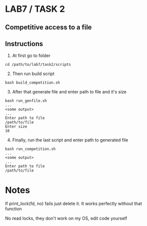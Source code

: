 # LAB7 / TASK 2
## Competitive access to a file

## Instructions

1. At first go to folder
```
cd /path/to/lab7/task2/scripts
```
2. Then run build script
```
bash build_competition.sh
```
3. After that generate file and enter path to file and it's size
```
bash run_genfile.sh
...
<some output>
...
Enter path to file
/path/to/file
Enter size
10
```
4. Finally, run the last script and enter path to generated file
```
bash run_competition.sh
...
<some output>
...
Enter path to file
/path/to/file
```
# Notes

If print_lock(fd, no) fails just delete it. It works perfectly without that function

No read locks, they don't work on my OS, edit code yourself
